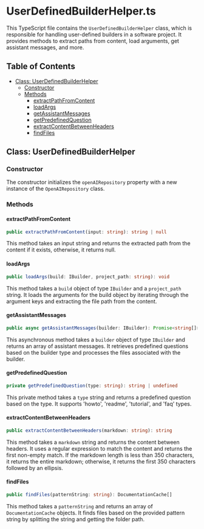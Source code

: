 # UserDefinedBuilderHelper.ts

This TypeScript file contains the `UserDefinedBuilderHelper` class, which is responsible for handling user-defined builders in a software project. It provides methods to extract paths from content, load arguments, get assistant messages, and more.

## Table of Contents

- [Class: UserDefinedBuilderHelper](#class-userdefinedbuilderhelper)
  - [Constructor](#constructor)
  - [Methods](#methods)
    - [extractPathFromContent](#extractpathfromcontent)
    - [loadArgs](#loadargs)
    - [getAssistantMessages](#getassistantmessages)
    - [getPredefinedQuestion](#getpredefinedquestion)
    - [extractContentBetweenHeaders](#extractcontentbetweenheaders)
    - [findFiles](#findfiles)

## Class: UserDefinedBuilderHelper

### Constructor

The constructor initializes the `openAIRepository` property with a new instance of the `OpenAIRepository` class.

### Methods

#### extractPathFromContent

```typescript
public extractPathFromContent(input: string): string | null
```

This method takes an input string and returns the extracted path from the content if it exists, otherwise, it returns null.

#### loadArgs

```typescript
public loadArgs(build: IBuilder, project_path: string): void
```

This method takes a `build` object of type `IBuilder` and a `project_path` string. It loads the arguments for the build object by iterating through the argument keys and extracting the file path from the content.

#### getAssistantMessages

```typescript
public async getAssistantMessages(builder: IBuilder): Promise<string[]>
```

This asynchronous method takes a `builder` object of type `IBuilder` and returns an array of assistant messages. It retrieves predefined questions based on the builder type and processes the files associated with the builder.

#### getPredefinedQuestion

```typescript
private getPredefinedQuestion(type: string): string | undefined
```

This private method takes a `type` string and returns a predefined question based on the type. It supports 'howto', 'readme', 'tutorial', and 'faq' types.

#### extractContentBetweenHeaders

```typescript
public extractContentBetweenHeaders(markdown: string): string
```

This method takes a `markdown` string and returns the content between headers. It uses a regular expression to match the content and returns the first non-empty match. If the markdown length is less than 350 characters, it returns the entire markdown; otherwise, it returns the first 350 characters followed by an ellipsis.

#### findFiles

```typescript
public findFiles(patternString: string): DocumentationCache[]
```

This method takes a `patternString` and returns an array of `DocumentationCache` objects. It finds files based on the provided pattern string by splitting the string and getting the folder path.